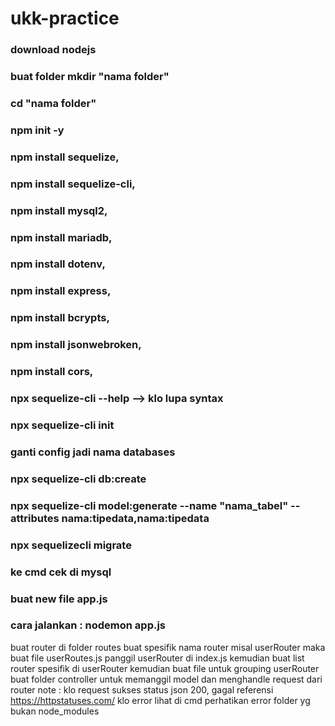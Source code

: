 # ukk-practice
### download nodejs
### buat folder mkdir "nama folder"
### cd "nama folder"
### npm init -y
### npm install sequelize,
### npm install sequelize-cli,
### npm install mysql2,
### npm install mariadb,
### npm install dotenv,
### npm install express,
### npm install bcrypts,
### npm install jsonwebroken,
### npm install cors,
### npx sequelize-cli --help --> klo lupa syntax 
### npx sequelize-cli init
### ganti config jadi nama databases
### npx sequelize-cli db:create
### npx sequelize-cli model:generate --name "nama_tabel" --attributes nama:tipedata,nama:tipedata
### npx sequelizecli migrate
### ke cmd cek di mysql
### buat new file app.js
### cara jalankan : nodemon app.js
buat router di folder routes
buat spesifik nama router misal userRouter maka buat file userRoutes.js
panggil userRouter di index.js kemudian buat list router spesifik di userRouter kemudian buat file untuk grouping userRouter
buat folder controller untuk memanggil model dan menghandle request dari router
note : klo request sukses status json 200, gagal
referensi https://httpstatuses.com/
klo error lihat di cmd perhatikan error folder yg bukan node_modules
